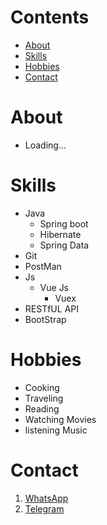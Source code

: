 # Contents
- [About](https://github.com/gama1221#About)
- [Skills](https://github.com/gama1221#Skills)
- [Hobbies](https://github.com/gama1221#Hobbies)
- [Contact](https://github.com/gama1221#Contact)
# About
 - Loading...
# Skills
 - Java
    - Spring boot
    - Hibernate
    - Spring Data
- Git
- PostMan
- Js
    - Vue Js
        - Vuex
- RESTfUL API
- BootStrap
# Hobbies
- Cooking
- Traveling
- Reading
- Watching Movies
- listening Music
# Contact
1. [WhatsApp](https://wa.me/+251991732949)
2. [Telegram](https://t.me/gama2112)
